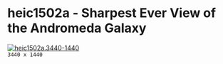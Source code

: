 # heic1502a - Sharpest Ever View of the Andromeda Galaxy
[![heic1502a.3440-1440](./heic1502a.3440-1440.png)](./heic1502a.3440-1440.png)  
`3440 x 1440`  